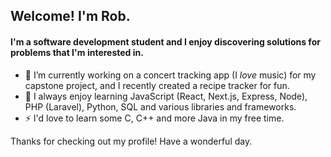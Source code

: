 ## Welcome! I'm Rob. 

#### I'm a software development student and I enjoy discovering solutions for problems that I'm interested in. 

- 🔭 I’m currently working on a concert tracking app (I *love* music) for my capstone project, and I recently created a recipe tracker for fun. 
- 🌱 I always enjoy learning JavaScript (React, Next.js, Express, Node), PHP (Laravel), Python, SQL and various libraries and frameworks.
- ⚡ I'd love to learn some C, C++ and more Java in my free time.

Thanks for checking out my profile! Have a wonderful day.

<!--
**robkumarrr/robkumarrr** is a ✨ _special_ ✨ repository because its `README.md` (this file) appears on your GitHub profile.

Here are some ideas to get you started:

- 🔭 I’m currently working on ...
- 🌱 I’m currently learning ...
- 👯 I’m looking to collaborate on ...
- 🤔 I’m looking for help with ...
- 💬 Ask me about ...
- 📫 How to reach me: ...
- 😄 Pronouns: ...
- ⚡ Fun fact: ...
-->
